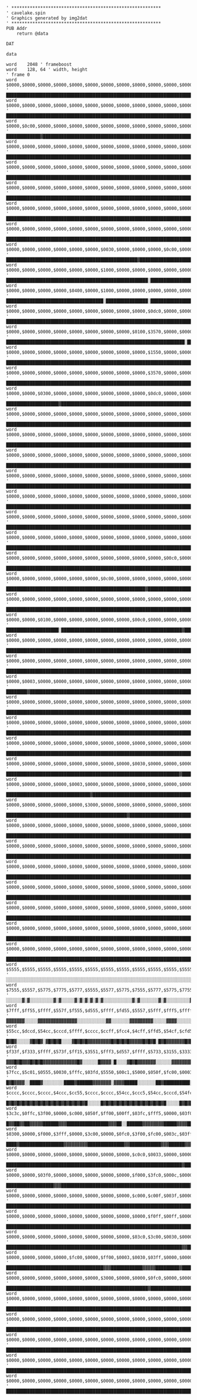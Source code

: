 
    ' *********************************************************
    ' cavelake.spin
    ' Graphics generated by img2dat
    ' *********************************************************
    PUB Addr
        return @data

    DAT

    data

    word    2048 ' frameboost
    word    128, 64 ' width, height
    ' frame 0
    word    $0000,$0000,$0000,$0000,$0000,$0000,$0000,$0000,$0000,$0000,$0000,$0000,$0000,$0000,$0000,$0000 ' ████████████████████████████████████████████████████████████████████████████████████████████████████████████████████████████████
    word    $0000,$0000,$0000,$0000,$0000,$0000,$0000,$0000,$0000,$0000,$0000,$0000,$0000,$0000,$0000,$0000 ' ████████████████████████████████████████████████████████████████████████████████████████████████████████████████████████████████
    word    $0000,$0c00,$0000,$0000,$0000,$0000,$0000,$0000,$0000,$0000,$0000,$0000,$0000,$0000,$00c0,$0000 ' █████████████▓█████████████████████████████████████████████████████████████████████████████████████████████████████▓████████████
    word    $0000,$0000,$0000,$0000,$0000,$0000,$0000,$0000,$0000,$0000,$0000,$0000,$0000,$0000,$0000,$0000 ' ████████████████████████████████████████████████████████████████████████████████████████████████████████████████████████████████
    word    $0000,$0000,$0000,$0000,$0000,$0000,$0000,$0000,$0000,$0000,$0000,$0000,$0000,$0000,$0000,$0000 ' ████████████████████████████████████████████████████████████████████████████████████████████████████████████████████████████████
    word    $0000,$0000,$0000,$0000,$0000,$0000,$0000,$0000,$0000,$0000,$0000,$0000,$0000,$0000,$0000,$0000 ' ████████████████████████████████████████████████████████████████████████████████████████████████████████████████████████████████
    word    $0000,$0000,$0000,$0000,$0000,$0000,$0000,$0000,$0000,$0000,$0000,$0000,$0000,$0000,$0000,$0000 ' ████████████████████████████████████████████████████████████████████████████████████████████████████████████████████████████████
    word    $0000,$0000,$0000,$0000,$0000,$0000,$0000,$0000,$0000,$0000,$0000,$0000,$0000,$0000,$0000,$0000 ' ████████████████████████████████████████████████████████████████████████████████████████████████████████████████████████████████
    word    $0000,$0000,$0000,$0000,$0000,$0000,$0030,$0000,$0000,$0000,$0c00,$0000,$0000,$0000,$0000,$0000 ' ██████████████████████████████████████████████████▓██████████████████████████████████▓██████████████████████████████████████████
    word    $0000,$0000,$0000,$0000,$0000,$0000,$1000,$0000,$0000,$0000,$0000,$0000,$0000,$0000,$0000,$0000 ' ██████████████████████████████████████████████████████░█████████████████████████████████████████████████████████████████████████
    word    $0000,$0000,$0000,$0000,$0400,$0000,$1000,$0000,$0000,$0000,$0000,$0000,$0000,$0000,$0000,$0000 ' █████████████████████████████████████░████████████████░█████████████████████████████████████████████████████████████████████████
    word    $0000,$0000,$0000,$0000,$0000,$0000,$0000,$0000,$0000,$0dc0,$0000,$0000,$0000,$0010,$0000,$0000 ' ███████████████████████████████████████████████████████████████████████████▓░▓████████████████████████████░█████████████████████
    word    $0000,$0000,$0000,$0000,$0000,$0000,$0000,$0000,$0100,$3570,$0000,$0000,$0000,$0000,$0000,$0000 ' ████████████████████████████████████████████████████████████████████░█████▓░░░▓█████████████████████████████████████████████████
    word    $0000,$0000,$0000,$0000,$0000,$0000,$0000,$0000,$0000,$1550,$0000,$0000,$0000,$0000,$0000,$0000 ' ██████████████████████████████████████████████████████████████████████████░░░░░█████████████████████████████████████████████████
    word    $0000,$0000,$0000,$0000,$0000,$0000,$0000,$0000,$0000,$3570,$0000,$0000,$0000,$0000,$0000,$0000 ' ██████████████████████████████████████████████████████████████████████████▓░░░▓█████████████████████████████████████████████████
    word    $0000,$0000,$0300,$0000,$0000,$0000,$0000,$0000,$0000,$0dc0,$0000,$0000,$0000,$0000,$0000,$0000 ' ████████████████████▓██████████████████████████████████████████████████████▓░▓██████████████████████████████████████████████████
    word    $0000,$0000,$0000,$0000,$0000,$0000,$0000,$0000,$0000,$0000,$0000,$0000,$0000,$0000,$0000,$0000 ' ████████████████████████████████████████████████████████████████████████████████████████████████████████████████████████████████
    word    $0000,$0000,$0000,$0000,$0000,$0000,$0000,$0000,$0000,$0000,$0000,$0000,$0000,$0000,$0c00,$0000 ' █████████████████████████████████████████████████████████████████████████████████████████████████████████████████████▓██████████
    word    $0000,$0000,$0000,$0000,$0000,$0000,$0000,$0000,$0000,$0000,$0000,$0000,$0000,$0000,$0000,$0000 ' ████████████████████████████████████████████████████████████████████████████████████████████████████████████████████████████████
    word    $0000,$0000,$0000,$0000,$0000,$0000,$0000,$0000,$0000,$0000,$0000,$0000,$0000,$0000,$0000,$0000 ' ████████████████████████████████████████████████████████████████████████████████████████████████████████████████████████████████
    word    $0000,$0000,$0000,$0000,$0000,$0000,$0000,$0000,$0000,$0000,$0000,$0000,$0000,$0000,$0000,$0000 ' ████████████████████████████████████████████████████████████████████████████████████████████████████████████████████████████████
    word    $0000,$0000,$0000,$0000,$0000,$0000,$0000,$0000,$0000,$0000,$0000,$0000,$0000,$0000,$0000,$0000 ' ████████████████████████████████████████████████████████████████████████████████████████████████████████████████████████████████
    word    $0000,$0000,$0000,$0000,$0000,$0000,$0000,$0000,$0000,$0000,$0000,$0000,$0000,$0000,$0000,$0000 ' ████████████████████████████████████████████████████████████████████████████████████████████████████████████████████████████████
    word    $0000,$0000,$0000,$0000,$0000,$0000,$0000,$0000,$0000,$0000,$00c0,$0000,$0000,$0000,$0000,$0000 ' ███████████████████████████████████████████████████████████████████████████████████▓████████████████████████████████████████████
    word    $0000,$0000,$0000,$0000,$0000,$0000,$0c00,$0000,$0000,$0000,$0000,$0000,$0000,$0000,$0000,$0000 ' █████████████████████████████████████████████████████▓██████████████████████████████████████████████████████████████████████████
    word    $0000,$0000,$0000,$0000,$0000,$0000,$0000,$0000,$0000,$0000,$0000,$0000,$0000,$0000,$0000,$0000 ' ████████████████████████████████████████████████████████████████████████████████████████████████████████████████████████████████
    word    $0000,$0000,$0100,$0000,$0000,$0000,$0000,$0000,$00c0,$0000,$0000,$0000,$0000,$0000,$0000,$0000 ' ████████████████████░██████████████████████████████████████████████▓████████████████████████████████████████████████████████████
    word    $0000,$0000,$0000,$0000,$0000,$0000,$0000,$0000,$0000,$0000,$0000,$0000,$0000,$0000,$0000,$0000 ' ████████████████████████████████████████████████████████████████████████████████████████████████████████████████████████████████
    word    $0000,$0000,$0000,$0000,$0000,$0000,$0000,$0000,$0000,$0000,$0000,$0000,$0000,$0000,$0000,$0000 ' ████████████████████████████████████████████████████████████████████████████████████████████████████████████████████████████████
    word    $0000,$0003,$0000,$0000,$0000,$0000,$0000,$0000,$0000,$0000,$0000,$0000,$0000,$0000,$0000,$0000 ' ████████▓███████████████████████████████████████████████████████████████████████████████████████████████████████████████████████
    word    $0000,$0000,$0000,$0000,$0000,$0000,$0000,$0000,$0000,$0000,$0000,$0000,$0000,$0000,$0000,$0000 ' ████████████████████████████████████████████████████████████████████████████████████████████████████████████████████████████████
    word    $0000,$0000,$0000,$0000,$0000,$0000,$0000,$0000,$0000,$0000,$0000,$0000,$0000,$0000,$0000,$0000 ' ████████████████████████████████████████████████████████████████████████████████████████████████████████████████████████████████
    word    $0000,$0000,$0000,$0000,$0000,$0000,$0000,$0000,$0000,$0000,$0000,$0000,$0004,$0000,$0000,$0000 ' █████████████████████████████████████████████████████████████████████████████████████████████████░██████████████████████████████
    word    $0000,$0000,$0000,$0000,$0000,$0000,$0000,$0000,$0030,$0000,$0000,$0000,$0000,$0000,$0300,$0000 ' ██████████████████████████████████████████████████████████████████▓█████████████████████████████████████████████████▓███████████
    word    $0000,$0000,$0000,$0000,$0003,$0000,$0000,$0000,$0000,$0000,$0000,$0000,$0000,$0000,$0000,$0000 ' ████████████████████████████████▓███████████████████████████████████████████████████████████████████████████████████████████████
    word    $0000,$0000,$0000,$0000,$0000,$3000,$0000,$0000,$0000,$0000,$0000,$0000,$0000,$0000,$0000,$0000 ' ██████████████████████████████████████████████▓█████████████████████████████████████████████████████████████████████████████████
    word    $0000,$0000,$0000,$0000,$0000,$0000,$0000,$0000,$0000,$0000,$0000,$0000,$0000,$0000,$0000,$0000 ' ████████████████████████████████████████████████████████████████████████████████████████████████████████████████████████████████
    word    $0000,$0000,$0000,$0000,$0000,$0000,$0000,$0000,$0000,$0000,$0000,$0000,$0000,$0000,$0000,$0000 ' ████████████████████████████████████████████████████████████████████████████████████████████████████████████████████████████████
    word    $0000,$0000,$0000,$0000,$0000,$0000,$0000,$0000,$0000,$0000,$0000,$0000,$0000,$0000,$0000,$0000 ' ████████████████████████████████████████████████████████████████████████████████████████████████████████████████████████████████
    word    $0000,$0000,$0000,$0000,$0000,$0000,$0000,$0000,$0000,$0000,$0000,$0000,$0000,$0000,$0000,$0000 ' ████████████████████████████████████████████████████████████████████████████████████████████████████████████████████████████████
    word    $0000,$0000,$0000,$0000,$0000,$0000,$0000,$0000,$0000,$0000,$0000,$0000,$0000,$0000,$0000,$0000 ' ████████████████████████████████████████████████████████████████████████████████████████████████████████████████████████████████
    word    $0000,$0000,$0000,$0000,$0000,$0000,$0000,$0000,$0000,$0000,$0000,$0000,$0000,$0000,$0000,$0000 ' ████████████████████████████████████████████████████████████████████████████████████████████████████████████████████████████████
    word    $0000,$0000,$0000,$0000,$0000,$0000,$0000,$0000,$0000,$0000,$0000,$0000,$0000,$0000,$0000,$0000 ' ████████████████████████████████████████████████████████████████████████████████████████████████████████████████████████████████
    word    $5555,$5555,$5555,$5555,$5555,$5555,$5555,$5555,$5555,$5555,$5555,$5555,$5555,$5555,$5555,$5555 ' ░░░░░░░░░░░░░░░░░░░░░░░░░░░░░░░░░░░░░░░░░░░░░░░░░░░░░░░░░░░░░░░░░░░░░░░░░░░░░░░░░░░░░░░░░░░░░░░░░░░░░░░░░░░░░░░░░░░░░░░░░░░░░░░░
    word    $7555,$5557,$5775,$7775,$5777,$5555,$5577,$5775,$7555,$5777,$5775,$7755,$7557,$5577,$7577,$7777 ' ░░░░░░▓░▓░░░░░░░░░▓░▓░░░░░▓░▓░▓░▓░▓░▓░░░░░░░░░░░▓░▓░░░░░░░▓░▓░░░░░░░░░▓░▓░▓░▓░░░░░▓░▓░░░░░░░▓░▓░▓░░░░░▓░▓░▓░░░░░▓░▓░░░▓░▓░▓░▓░▓░
    word    $7fff,$ff55,$ffff,$557f,$f555,$d555,$ffff,$fd55,$5557,$5fff,$fff5,$ffff,$fd57,$57ff,$ffd5,$ffff ' ▓▓▓▓▓▓▓░░░░░▓▓▓▓▓▓▓▓▓▓▓▓▓▓▓░░░░░░░░░░░▓▓░░░░░░░▓▓▓▓▓▓▓▓▓░░░░░▓▓▓▓░░░░░░░▓▓▓▓▓▓░░░░▓▓▓▓▓▓▓▓▓▓▓▓▓▓▓░░░░▓▓▓▓▓▓▓▓░░░░░░▓▓▓▓▓▓▓▓▓▓▓▓▓
    word    $55cc,$dccd,$54cc,$cccd,$ffff,$cccc,$ccff,$fcc4,$4cff,$ffd5,$54cf,$cfd5,$7ccc,$fccd,$ccfc,$cccc ' █▓█▓░░░░░▓█▓█▓░▓█▓█▓█░░░░▓█▓█▓█▓▓▓▓▓▓▓▓▓█▓█▓█▓█▓▓▓▓▓█▓█▓█░█▓█▓▓▓▓▓▓▓█▓█░░░░▓▓▓▓▓▓▓█▓█░░░░░░▓▓▓█▓█▓█▓█▓▓░░▓█▓█▓▓▓█▓▓▓█▓█▓█▓█▓█▓█▓
    word    $f33f,$f333,$ffff,$573f,$ff15,$3551,$fff3,$d557,$ffff,$5733,$3155,$3333,$5573,$5731,$3333,$3333 ' ▓▓▓█▓█▓▓▓█▓█▓█▓▓▓▓▓▓▓▓▓▓▓▓▓█▓░░░░░░█▓▓▓▓░█░░░░▓█▓█▓▓▓▓▓▓▓░░░░░░▓▓▓▓▓▓▓▓▓▓█▓█▓░░░░░░░░█▓█▓█▓█▓█▓█▓█▓░░░░░░█▓█▓░░░▓█▓█▓█▓█▓█▓█▓█▓█
    word    $7fcc,$5c01,$0555,$0030,$fffc,$03fd,$5550,$00c1,$5000,$050f,$fc00,$0003,$0fd4,$f3f0,$55c3,$0001 ' █▓█▓▓▓▓░░████▓░░░░░░░░████▓██████▓▓▓▓▓▓▓░▓▓▓▓█████░░░░░░░██▓██████████░░▓▓██░░███████▓▓▓▓████████░░▓▓▓████▓▓▓█▓▓▓██▓░░░░░███████
    word    $cccc,$cccc,$cccc,$4ccc,$cc55,$cccc,$cccc,$54cc,$ccc5,$54cc,$cccd,$54fc,$cccc,$cccc,$cccc,$cccc ' █▓█▓█▓█▓█▓█▓█▓█▓█▓█▓█▓█▓█▓█▓█▓█░░░░░█▓█▓█▓█▓█▓█▓█▓█▓█▓█▓█▓█▓█░░░░░█▓█▓█▓█▓█▓█░░░░▓█▓█▓█▓█▓▓▓█░░░█▓█▓█▓█▓█▓█▓█▓█▓█▓█▓█▓█▓█▓█▓█▓█▓
    word    $3c3c,$0ffc,$3f00,$0000,$c000,$050f,$ff00,$00ff,$03fc,$fff5,$0000,$03f0,$000f,$0ff0,$c000,$0003 ' █▓▓██▓▓██▓▓▓▓▓██████▓▓▓████████████████▓▓▓██░░██████▓▓▓▓▓▓▓▓█████▓▓▓▓███░░▓▓▓▓▓▓██████████▓▓▓███▓▓████████▓▓▓▓█████████▓▓███████
    word    $0300,$0000,$f000,$3fff,$0000,$3c00,$0000,$0fc0,$3f00,$fc00,$003c,$03ff,$ff00,$000f,$3ff0,$0000 ' ████▓█████████████████▓▓▓▓▓▓▓▓▓██████████████▓▓████████████▓▓▓██████▓▓▓██████▓▓▓█▓▓█████▓▓▓▓▓███████▓▓▓▓▓▓████████▓▓▓▓▓█████████
    word    $0000,$0000,$0000,$0000,$0000,$0000,$0000,$0000,$c0c0,$0033,$0000,$0000,$0000,$0000,$0000,$0000 ' ███████████████████████████████████████████████████████████████████▓███▓▓█▓█████████████████████████████████████████████████████
    word    $0000,$0000,$03f0,$0000,$0000,$0000,$0000,$0000,$f000,$3fc0,$000c,$0000,$0000,$0000,$0000,$0000 ' ██████████████████▓▓▓█████████████████████████████████████████████████▓▓███▓▓▓▓██▓██████████████████████████████████████████████
    word    $0000,$0000,$0000,$0000,$0000,$0000,$0000,$0000,$c000,$c00f,$003f,$0000,$0000,$0000,$0000,$0000 ' ███████████████████████████████████████████████████████████████████████▓▓▓█████▓▓▓▓█████████████████████████████████████████████
    word    $0000,$0000,$0000,$0000,$0000,$0000,$0000,$0000,$0000,$f0ff,$00ff,$0000,$0000,$0000,$0000,$0000 ' ████████████████████████████████████████████████████████████████████████▓▓▓▓██▓▓▓▓▓▓████████████████████████████████████████████
    word    $0000,$0000,$0000,$0000,$0000,$0000,$0000,$0000,$03c0,$3c00,$0030,$0000,$0000,$0000,$0000,$0000 ' ███████████████████████████████████████████████████████████████████▓▓████████▓▓███▓█████████████████████████████████████████████
    word    $0000,$0000,$0000,$0000,$fc00,$0000,$ff00,$0003,$0030,$03ff,$0000,$0000,$0000,$0000,$0000,$0000 ' █████████████████████████████████████▓▓▓████████████▓▓▓▓▓█████████▓█████▓▓▓▓▓███████████████████████████████████████████████████
    word    $0000,$0000,$0000,$0000,$0000,$0000,$3000,$0000,$0000,$0fc0,$0000,$0000,$0000,$0000,$0000,$0000 ' ██████████████████████████████████████████████████████▓████████████████████▓▓▓██████████████████████████████████████████████████
    word    $0000,$0000,$0000,$0000,$0000,$0000,$0000,$0000,$0000,$0000,$0000,$0000,$0000,$00f0,$0000,$0000 ' ██████████████████████████████████████████████████████████████████████████████████████████████████████████▓▓████████████████████
    word    $0000,$0000,$0000,$0000,$0000,$0000,$0000,$0000,$0000,$0000,$0000,$0000,$0000,$0000,$0000,$0000 ' ████████████████████████████████████████████████████████████████████████████████████████████████████████████████████████████████
    word    $0000,$0000,$0000,$0000,$0000,$0000,$0000,$0000,$0000,$0000,$0000,$0000,$0000,$0000,$0000,$0000 ' ████████████████████████████████████████████████████████████████████████████████████████████████████████████████████████████████
    word    $0000,$0000,$0000,$0000,$0000,$0000,$0000,$0000,$0000,$0000,$0000,$0000,$0000,$0000,$0000,$0000 ' ████████████████████████████████████████████████████████████████████████████████████████████████████████████████████████████████
    word    $0000,$0000,$0000,$0000,$0000,$0000,$0000,$0000,$0000,$0000,$0000,$0000,$0000,$0000,$0000,$0000 ' ████████████████████████████████████████████████████████████████████████████████████████████████████████████████████████████████

